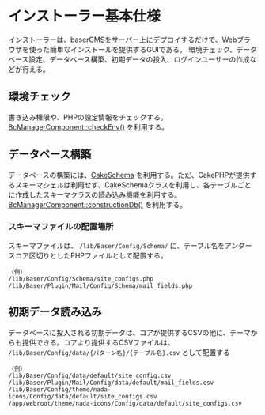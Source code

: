 # インストーラー基本仕様
インストーラーは、baserCMSをサーバー上にデプロイするだけで、Webブラウザを使った簡単なインストールを提供するGUIである。
環境チェック、データベース設定、データベース構築、初期データの投入、ログインユーザーの作成などが行える。

## 環境チェック
書き込み権限や、PHPの設定情報をチェックする。
[BcManagerComponent::checkEnv()](http://api.basercms.net/classes/BcManagerComponent.html#method_checkEnv) を利用する。

## データベース構築
データベースの構築には、[CakeSchema](http://book.cakephp.org/2.0/ja/console-and-shells/schema-management-and-migrations.html) を利用する。ただ、CakePHPが提供するスキーマシェルは利用せず、CakeSchemaクラスを利用し、各テーブルごとに作成したスキーマクラスの読み込み機能を利用する。
[BcManagerComponent::constructionDb()](http://api.basercms.net/classes/BcManagerComponent.html#method_constructionTable) を利用する。

### スキーマファイルの配置場所
スキーマファイルは、 `/lib/Baser/Config/Schema/` に、テーブル名をアンダースコア区切りとしたPHPファイルとして配置する。

```
（例）
/lib/Baser/Config/Schema/site_configs.php
/lib/Baser/Plugin/Mail/Config/Schema/mail_fields.php
```

## 初期データ読み込み
データベースに投入される初期データは、コアが提供するCSVの他に、テーマからも提供できる。コアより提供するCSVファイルは、 `/lib/Baser/Config/data/{パターン名}/{テーブル名}.csv` として配置する

```
（例）
/lib/Baser/Config/data/default/site_config.csv
/lib/Baser/Plugin/Mail/Config/data/default/mail_fields.csv
/lib/Baser/Config/theme/nada-icons/Config/data/default/site_configs.csv
/app/webroot/theme/nada-icons/Config/data/default/site_configs.csv
```
